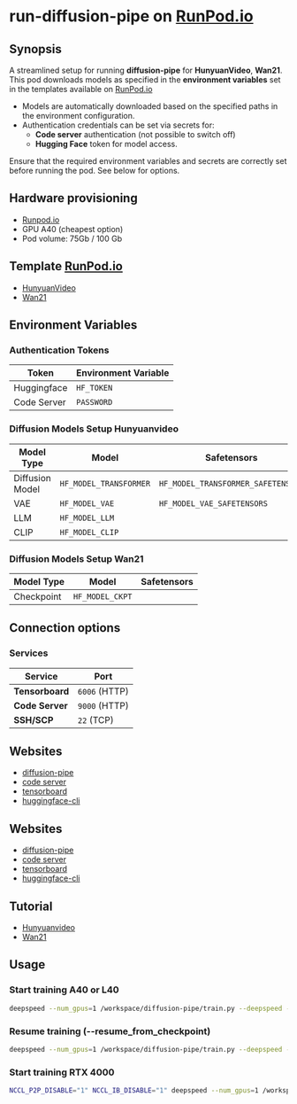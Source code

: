 # run-diffusion-pipe on [RunPod.io](https://runpod.io?ref=se4tkc5o)

## Synopsis

A streamlined setup for running **diffusion-pipe** for **HunyuanVideo**, **Wan21**. 
This pod downloads models as specified in the **environment variables** set in the templates available on [RunPod.io](https://runpod.io?ref=se4tkc5o)

- Models are automatically downloaded based on the specified paths in the environment configuration.  
- Authentication credentials can be set via secrets for:  
  - **Code server** authentication (not possible to switch off) 
  - **Hugging Face** token for model access.  

Ensure that the required environment variables and secrets are correctly set before running the pod.
See below for options.

## Hardware provisioning

- [Runpod.io](https://runpod.io/)
- GPU A40 (cheapest option)
- Pod volume: 75Gb / 100 Gb

## Template [RunPod.io](https://runpod.io?ref=se4tkc5o)

- [HunyuanVideo](https://runpod.io/console/deploy?template=5avqh2xkq3&ref=se4tkc5o)
- [Wan21](https://runpod.io/console/deploy?template=w97tab8ql0&ref=se4tkc5o)

## Environment Variables  

### **Authentication Tokens**  

| Token        | Environment Variable |
|--------------|----------------------|
| Huggingface  | `HF_TOKEN`           |
| Code Server  | `PASSWORD`           |

### **Diffusion Models Setup Hunyuanvideo**  

| Model Type        | Model                   | Safetensors                        |
|-------------------|-------------------------|------------------------------------| 
| Diffusion Model   | `HF_MODEL_TRANSFORMER`  | `HF_MODEL_TRANSFORMER_SAFETENSORS` |
| VAE               | `HF_MODEL_VAE`          | `HF_MODEL_VAE_SAFETENSORS`         |
| LLM               | `HF_MODEL_LLM`          |                                    |
| CLIP              | `HF_MODEL_CLIP`         |                                    |

### **Diffusion Models Setup Wan21**  

| Model Type        | Model                   | Safetensors                        |
|-------------------|-------------------------|------------------------------------| 
| Checkpoint        | `HF_MODEL_CKPT`         |                                    |

## Connection options 

### Services

| Service         | Port          |
|-----------------|---------------| 
| **Tensorboard** | `6006` (HTTP) |
| **Code Server** | `9000` (HTTP) |
| **SSH/SCP**     | `22`   (TCP)  |

## Websites

- [diffusion-pipe](https://github.com/tdrussell/diffusion-pipe)
- [code server](https://github.com/coder/code-server)
- [tensorboard](https://www.tensorflow.org/tensorboard)
- [huggingface-cli](https://huggingface.co/docs/huggingface_hub/v0.27.0/guides/cli)

## Websites

- [diffusion-pipe](https://github.com/tdrussell/diffusion-pipe)
- [code server](https://github.com/coder/code-server)
- [tensorboard](https://www.tensorflow.org/tensorboard)
- [huggingface-cli](https://huggingface.co/docs/huggingface_hub/v0.27.0/guides/cli)

## Tutorial

- [Hunyuanvideo](https://civitai.com/articles/9798/training-a-lora-for-hunyuan-video-on-windows)
- [Wan21](https://www.stablediffusiontutorials.com/2025/03/wan-lora-train.html)

## Usage

### Start training A40 or L40

```bash
deepspeed --num_gpus=1 /workspace/diffusion-pipe/train.py --deepspeed --config /workspace/x/config.toml
```

### Resume training (--resume_from_checkpoint)

```bash
deepspeed --num_gpus=1 /workspace/diffusion-pipe/train.py --deepspeed --resume_from_checkpoint --config /workspace/x/config.toml
```

### Start training RTX 4000

```bash
NCCL_P2P_DISABLE="1" NCCL_IB_DISABLE="1" deepspeed --num_gpus=1 /workspace/diffusion-pipe/train.py --deepspeed --config /workspace/x/config.toml
```

